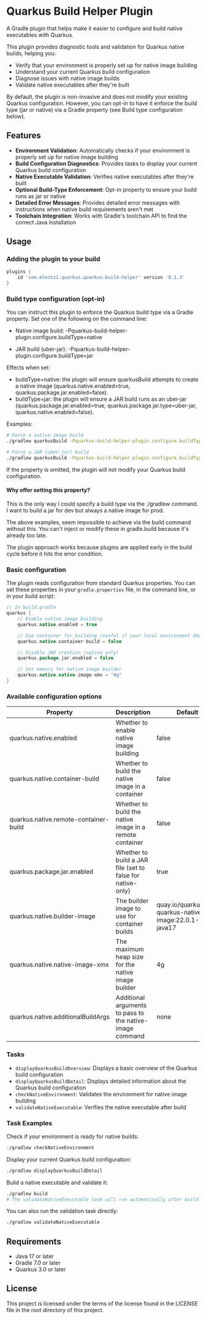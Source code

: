 # Quarkus Build Helper Plugin

A Gradle plugin that helps make it easier to configure and build native executables with Quarkus.

This plugin provides diagnostic tools and validation for Quarkus native builds, helping you:

- Verify that your environment is properly set up for native image building
- Understand your current Quarkus build configuration
- Diagnose issues with native image builds
- Validate native executables after they're built

By default, the plugin is non-invasive and does not modify your existing Quarkus configuration. However, you can opt-in to have it enforce the build type (jar or native) via a Gradle property (see Build type configuration below).


## Features

- **Environment Validation**: Automatically checks if your environment is properly set up for native image building
- **Build Configuration Diagnostics**: Provides tasks to display your current Quarkus build configuration
- **Native Executable Validation**: Verifies native executables after they're built
- **Optional Build-Type Enforcement**: Opt-in property to ensure your build runs as jar or native
- **Detailed Error Messages**: Provides detailed error messages with instructions when native build requirements aren't met
- **Toolchain Integration**: Works with Gradle's toolchain API to find the correct Java installation

## Usage

### Adding the plugin to your build

```gradle
plugins {
    id 'com.mleitz1.quarkus.quarkus-build-helper' version '0.1.3'
}
```

### Build type configuration (opt-in)

You can instruct this plugin to enforce the Quarkus build type via a Gradle property. Set one of the following on the command line:

- Native image build:
  -Pquarkus-build-helper-plugin.configure.buildType=native

- JAR build (uber-jar):
  -Pquarkus-build-helper-plugin.configure.buildType=jar

Effects when set:
- buildType=native: the plugin will ensure quarkusBuild attempts to create a native image (quarkus.native.enabled=true, quarkus.package.jar.enabled=false).
- buildType=jar: the plugin will ensure a JAR build runs as an uber-jar (quarkus.package.jar.enabled=true, quarkus.package.jar.type=uber-jar, quarkus.native.enabled=false).

Examples:
```bash
# Force a native image build
./gradlew quarkusBuild -Pquarkus-build-helper-plugin.configure.buildType=native

# Force a JAR (uber-jar) build
./gradlew quarkusBuild -Pquarkus-build-helper-plugin.configure.buildType=jar
```

If the property is omitted, the plugin will not modify your Quarkus build configuration.

#### Why offer setting this property?

This is the only way I could specify a build type via the ./gradlew command. I want to build a jar for dev but always a native image for prod.

The above examples, seem impossible to achieve via the build command without this. You can't inject or modify these in gradle.build because it's already too late.

The plugin approach works because plugins are applied early in the build cycle before it hits the error condition.

### Basic configuration

The plugin reads configuration from standard Quarkus properties. You can set these properties in your `gradle.properties` file, in the command line, or in your build script:

```gradle
// In build.gradle
quarkus {
    // Enable native image building
    quarkus.native.enabled = true

    // Use container for building (useful if your local environment doesn't have GraalVM)
    quarkus.native.container-build = false

    // Disable JAR creation (native only)
    quarkus.package.jar.enabled = false

    // Set memory for native image builder
    quarkus.native.native-image-xmx = "4g"
}
```

### Available configuration options

| Property                           | Description                                             | Default                                                |
|------------------------------------|---------------------------------------------------------|--------------------------------------------------------|
| quarkus.native.enabled             | Whether to enable native image building                 | false                                                  |
| quarkus.native.container-build     | Whether to build the native image in a container        | false                                                  |
| quarkus.native.remote-container-build | Whether to build the native image in a remote container | false                                               |
| quarkus.package.jar.enabled        | Whether to build a JAR file (set to false for native-only) | true                                               |
| quarkus.native.builder-image       | The builder image to use for container builds           | quay.io/quarkus/ubi-quarkus-native-image:22.0.1-java17 |
| quarkus.native.native-image-xmx    | The maximum heap size for the native image builder      | 4g                                                     |
| quarkus.native.additionalBuildArgs | Additional arguments to pass to the native-image command | none                                                  |

### Tasks

- `displayQuarkusBuildOverview`: Displays a basic overview of the Quarkus build configuration
- `displayQuarkusBuildDetail`: Displays detailed information about the Quarkus build configuration
- `checkNativeEnvironment`: Validates the environment for native image building
- `validateNativeExecutable`: Verifies the native executable after build

### Task Examples

Check if your environment is ready for native builds:
```bash
./gradlew checkNativeEnvironment
```

Display your current Quarkus build configuration:
```bash
./gradlew displayQuarkusBuildDetail
```

Build a native executable and validate it:
```bash
./gradlew build
# The validateNativeExecutable task will run automatically after build
```

You can also run the validation task directly:
```bash
./gradlew validateNativeExecutable
```

## Requirements

- Java 17 or later
- Gradle 7.0 or later
- Quarkus 3.0 or later

## License

This project is licensed under the terms of the license found in the LICENSE file in the root directory of this project.
